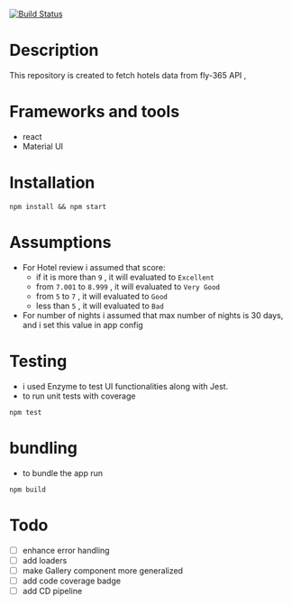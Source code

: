 [![Build Status](https://travis-ci.org/abdelrahmanahmed/fly365-challenge.svg?branch=master)](https://travis-ci.org/abdelrahmanahmed/fly365-challenge)

# Description
This repository is created to fetch hotels data from fly-365 API , 

# Frameworks and tools
- react
- Material UI

# Installation
```
npm install && npm start
```

# Assumptions
- For Hotel review i assumed that score:
    - if it is more than `9` , it will evaluated to `Excellent`
    - from `7.001` to `8.999` , it will evaluated to `Very Good`
    -  from `5` to `7` , it will evaluated to `Good`
    - less than `5` , it will evaluated to `Bad`
- For number of nights i assumed that max number of nights is 30 days, and i set this value in app config

# Testing
- i used Enzyme to test UI functionalities along with Jest. 
- to run unit tests with coverage
```
npm test
```

# bundling
- to bundle the app run
```
npm build
```

# Todo
- [ ] enhance error handling
- [ ] add loaders
- [ ] make Gallery component more generalized
- [ ] add code coverage badge
- [ ] add CD pipeline  